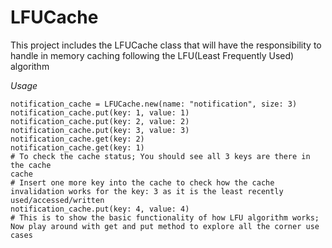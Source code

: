 # LFUCache
This project includes the LFUCache class that will have the responsibility to handle in memory caching following the LFU(Least Frequently Used) algorithm

*Usage*

```
notification_cache = LFUCache.new(name: "notification", size: 3)
notification_cache.put(key: 1, value: 1)
notification_cache.put(key: 2, value: 2) 
notification_cache.put(key: 3, value: 3)
notification_cache.get(key: 2)
notification_cache.get(key: 1)
# To check the cache status; You should see all 3 keys are there in the cache
cache
# Insert one more key into the cache to check how the cache invalidation works for the key: 3 as it is the least recently used/accessed/written 
notification_cache.put(key: 4, value: 4)
# This is to show the basic functionality of how LFU algorithm works; Now play around with get and put method to explore all the corner use cases
```
